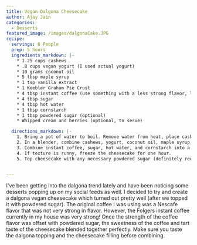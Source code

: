 ```yaml
---
title: Vegan Dalgona Cheesecake
author: Ajay Jain
categories:
  - Desserts
featured_image: /images/dalgonaCake.JPG
recipe:
  servings: 6 People
  prep: 5 hours
  ingredients_markdown: |-
    * 1.25 cups cashews
    * .8 cups vegan yogurt (I used actual yogurt)
    * 10 grams coconut oil
    * 5 tbsp maple syrup
    * 1 tsp vanilla extract
    * 1 Keebler Graham Pie Crust
    * 4 tbsp instant coffee (use something with a less strong flavor, like Nescafe)
    * 4 tbsp sugar
    * 4 tbsp hot water
    * 1 tbsp cornstarch
    * 1 tbsp powdered sugar (optional)
    * Whipped cream and berries (optional, to serve)

  directions_markdown: |-
    1. Bring a pot of water to boil. Remove water from heat, place cashews in water, and let sit for fifteen minutes.
    2. In a blender, combine cashews, yogurt, coconut oil, maple syrup, and vanilla extract and blend until smooth. Take mixture and pour into pie crust, spreading evenly. Place in fridge for four hours.
    3. Combine instant coffee, sugar, hot water, and cornstarch into a bowl. Use a hand mixer or immersion blender to mix into a creamy dalgona texture. Take the dalgona topping and spread on top of the cheesecake filling.
    4. If texture is runny, freeze the cheesecake for one hour.
    5. Top cheesecake with any necessary powdered sugar (definitely required if you are using a stronger tasting instant coffee), whipped cream, and berries. Serve.


---
```

I've been getting into the dalgona trend lately and have been noticing some desserts popping up on my social feeds as well. I decided to try and create a dalgona vegan cheesecake which turned out pretty well (after we topped it with powdered sugar). The original coffee I was using was a Nescafe flavor that was not very strong in flavor. However, the Folgers instant coffee currently in my house was very strong! Once the strength of the coffee flavor was offset with powdered sugar, the sweetness of the coffee and tart taste of the cheesecake blended together perfectly. Make sure you taste the dalgona topping and the cheesecake filling before combining.
